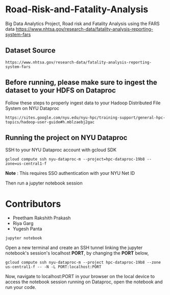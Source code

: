 # Road-Risk-and-Fatality-Analysis
Big Data Analytics Project, Road risk and Fatality Analysis using the FARS data https://www.nhtsa.gov/research-data/fatality-analysis-reporting-system-fars 

## Dataset Source 

```
https://www.nhtsa.gov/research-data/fatality-analysis-reporting-system-fars 
```

## Before running, please make sure to ingest the dataset to your HDFS on Dataproc

Follow these steps to properly ingest data to your Hadoop Distributed File System on NYU Dataproc

```
https://sites.google.com/nyu.edu/nyu-hpc/training-support/general-hpc-topics/hadoop-user-guide#h.mblzaebj2gac
```

## Running the project on NYU Dataproc

SSH to your NYU Dataproc account with gcloud SDK

```
gcloud compute ssh nyu-dataproc-m --project=hpc-dataproc-19b8 --zone=us-central1-f
```

**Note** : This requires SSO authentication with your NYU Net ID

Then run a jupyter notebook session

# Contributors
- Preetham Rakshith Prakash
- Riya Garg
- Yugesh Panta



```
jupyter notebook
```

Open a new terminal and create an SSH tunnel linking the jupyter notebook's session's localhost **PORT**, by changing the **PORT** below,

```
gcloud compute ssh nyu-dataproc-m --project hpc-dataproc-19b8 --zone us-central1-f -- -N -L PORT:localhost:PORT
```

Now, navigate to localhost:PORT in your browser on the local device to access the notebook session running on Dataproc, open the notebook and run your code.
